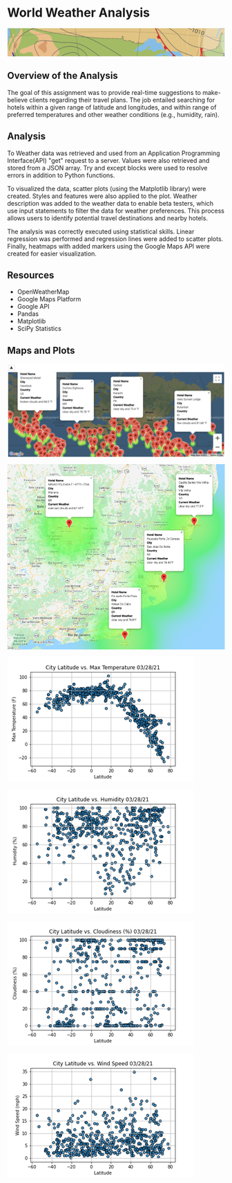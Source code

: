 # World Weather Analysis
![mod6.png](PNGs/mod6.png)

## Overview of the Analysis

The goal of this assignment was to provide real-time suggestions to make-believe clients regarding their travel plans. The job entailed searching for hotels within a given range of latitude and longitudes, and within range of preferred temperatures and other weather conditions (e.g., humidity, rain).


## Analysis

To Weather data was retrieved and used from an Application Programming Interface(API) "get" request to a server. Values were also retrieved and stored from a JSON array. Try and except blocks were used to resolve errors in addition to Python functions. 

To visualized the data, scatter plots (using the Matplotlib library) were created. Styles and features were also applied to the plot. Weather description was added to the weather data to enable beta testers, which use input statements to filter the data for weather preferences. This process allows users to identify potential travel destinations and nearby hotels.

The analysis was correctly executed using statistical skills. Linear regression was performed and regression lines were added to scatter plots. Finally, heatmaps with added markers using the Google Maps API were created for easier visualization.  

## Resources

- OpenWeatherMap
- Google Maps Platform
- Google API
- Pandas
- Matplotlib
- SciPy Statistics


## Maps and Plots

![maps.PNG](PNGs/maps.png)

![WeatherPy_travel_map_markers.png](PNGs/WeatherPy_travel_map_markers.png)

![Fig1.png](PNGs/Fig1.png)

![Fig2.png](PNGs/Fig2.png)

![Fig3.png](PNGs/Fig3.png)

![Fig4.png](PNGs/Fig4.png)